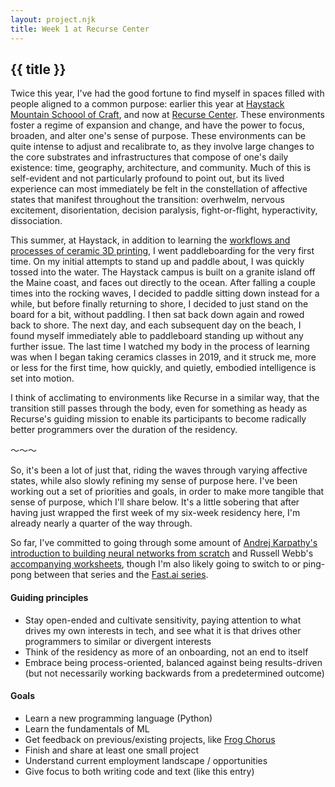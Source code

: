 ```yaml
---
layout: project.njk
title: Week 1 at Recurse Center
---
```

## {{ title }}
Twice this year, I've had the good fortune to find myself in spaces filled with people aligned to a common purpose: earlier this year at [Haystack Mountain Schoool of Craft](https://www.haystack-mtn.org/), and now at [Recurse Center](https://www.recurse.com/). These environments foster a regime of expansion and change, and have the power to focus, broaden, and alter one's sense of purpose. These environments can be quite intense to adjust and recalibrate to, as they involve large changes to the core substrates and infrastructures that compose of one's daily existence: time, geography, architecture, and community. Much of this is self-evident and not particularly profound to point out, but its lived experience can most immediately be felt in the constellation of affective states that manifest throughout the transition: overhwelm, nervous excitement, disorientation, decision paralysis, fight-or-flight, hyperactivity, dissociation.

This summer, at Haystack, in addition to learning the [workflows and processes of ceramic 3D printing](https://medium.com/@reubenson/foray-into-3d-printing-with-clay-at-haystack-207064511cd), I went paddleboarding for the very first time. On my initial attempts to stand up and paddle about, I was quickly tossed into the water. The Haystack campus is built on a granite island off the Maine coast, and faces out directly to the ocean. After falling a couple times into the rocking waves, I decided to paddle sitting down instead for a while, but before finally returning to shore, I decided to just stand on the board for a bit, without paddling. I then sat back down again and rowed back to shore. The next day, and each subsequent day on the beach, I found myself immediately able to paddleboard standing up without any further issue. The last time I watched my body in the process of learning was when I began taking ceramics classes in 2019, and it struck me, more or less for the first time, how quickly, and quietly, embodied intelligence is set into motion.

I think of acclimating to environments like Recurse in a similar way, that the transition still passes through the body, even for something as heady as Recurse's guiding mission to enable its participants to become radically better programmers over the duration of the residency.

<div class="divider-line">〜〜〜</div>

So, it's been a lot of just that, riding the waves through varying affective states, while also slowly refining my sense of purpose here. I've been working out a set of priorities and goals, in order to make more tangible that sense of purpose, which I'll share below. It's a little sobering that after having just wrapped the first week of my six-week residency here, I'm already nearly a quarter of the way through.

So far, I've committed to going through some amount of [Andrej Karpathy's introduction to building neural networks from scratch](https://karpathy.ai/zero-to-hero.html) and Russell Webb's [accompanying worksheets](https://github.com/Russ741/karpathy-nn-z2h), though I'm also likely going to switch to or ping-pong between that series and the [Fast.ai series](https://github.com/fastai/fastbook).

#### Guiding principles
- Stay open-ended and cultivate sensitivity, paying attention to what drives my own interests in tech, and see what it is that drives other programmers to similar or divergent interests
- Think of the residency as more of an onboarding, not an end to itself
- Embrace being process-oriented, balanced against being results-driven (but not necessarily working backwards from a predetermined outcome)

#### Goals
- Learn a new programming language (Python)
- Learn the fundamentals of ML
- Get feedback on previous/existing projects, like [Frog Chorus](https://frogchor.us)
- Finish and share at least one small project
- Understand current employment landscape / opportunities
- Give focus to both writing code and text (like this entry)